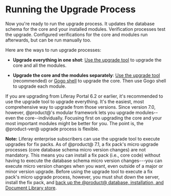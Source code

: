 # Running the Upgrade Process [](id=running-the-upgrade-process)

Now you're ready to run the upgrade process. It updates the database schema for
the core and your installed modules. Verification processes test the upgrade.
Configured verifications for the core and modules run afterwards, but can be run
manually too. 

Here are the ways to run upgrade processes:

-   **Upgrade everything in one shot**:
    [Use the upgrade tool](/discover/deployment/-/knowledge_base/7-1/running-the-upgrade) to upgrade the core and all the
    modules. 

-   **Upgrade the core and the modules separately**:
    [Use the upgrade tool](/discover/deployment/-/knowledge_base/7-1/running-the-upgrade) (recommended) or
    [Gogo shell](/discover/deployment/-/knowledge_base/7-1/gogo-shell-commands-for-module-upgrades) to upgrade the core. Then use Gogo shell to upgrade each module. 

If you are upgrading from Liferay Portal 6.2 or earlier, it's recommended to use
the upgrade tool to upgrade everything. It's the easiest, most comprehensive
way to upgrade from those versions. Since version 7.0, however, @product@'s
modular framework lets you upgrade modules--even the core--individually.
Focusing first on upgrading the core and your most important modules might be
better for you. The point is, the @product-ver@ upgrade process is flexible. 

**Note:** Liferay enterprise subscribers can use the upgrade tool to execute 
upgrades for fix packs. As of @product@ 7.1, a fix pack's micro upgrade
processes (core database schema micro version changes) are not mandatory. This
means you can install a fix pack (i.e., core code) without having to execute
the database schema micro version changes---you can execute micro version
changes when you want, even outside of a major or minor version upgrade. Before
using the upgrade tool to execute a fix pack's micro upgrade process, however,
you must shut down the server, install the fix pack, and 
[back up the @product@ database, installation, and Document Library store](/discover/deployment/-/knowledge_base/7-1/backing-up-a-liferay-installation). 

